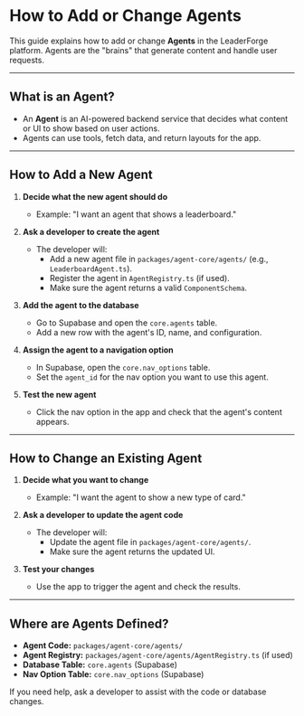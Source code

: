 # How to Add or Change Agents

This guide explains how to add or change **Agents** in the LeaderForge platform. Agents are the "brains" that generate content and handle user requests.

---

## What is an Agent?
- An **Agent** is an AI-powered backend service that decides what content or UI to show based on user actions.
- Agents can use tools, fetch data, and return layouts for the app.

---

## How to Add a New Agent

1. **Decide what the new agent should do**
   - Example: "I want an agent that shows a leaderboard."

2. **Ask a developer to create the agent**
   - The developer will:
     - Add a new agent file in `packages/agent-core/agents/` (e.g., `LeaderboardAgent.ts`).
     - Register the agent in `AgentRegistry.ts` (if used).
     - Make sure the agent returns a valid `ComponentSchema`.

3. **Add the agent to the database**
   - Go to Supabase and open the `core.agents` table.
   - Add a new row with the agent's ID, name, and configuration.

4. **Assign the agent to a navigation option**
   - In Supabase, open the `core.nav_options` table.
   - Set the `agent_id` for the nav option you want to use this agent.

5. **Test the new agent**
   - Click the nav option in the app and check that the agent's content appears.

---

## How to Change an Existing Agent

1. **Decide what you want to change**
   - Example: "I want the agent to show a new type of card."

2. **Ask a developer to update the agent code**
   - The developer will:
     - Update the agent file in `packages/agent-core/agents/`.
     - Make sure the agent returns the updated UI.

3. **Test your changes**
   - Use the app to trigger the agent and check the results.

---

## Where are Agents Defined?
- **Agent Code:** `packages/agent-core/agents/`
- **Agent Registry:** `packages/agent-core/agents/AgentRegistry.ts` (if used)
- **Database Table:** `core.agents` (Supabase)
- **Nav Option Table:** `core.nav_options` (Supabase)

If you need help, ask a developer to assist with the code or database changes.